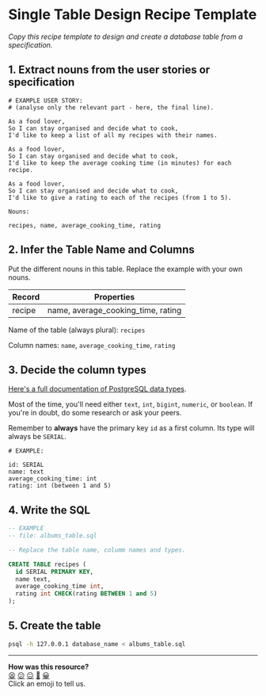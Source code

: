 # Single Table Design Recipe Template

_Copy this recipe template to design and create a database table from a specification._

## 1. Extract nouns from the user stories or specification

```
# EXAMPLE USER STORY:
# (analyse only the relevant part - here, the final line).

As a food lover,
So I can stay organised and decide what to cook,
I'd like to keep a list of all my recipes with their names.

As a food lover,
So I can stay organised and decide what to cook,
I'd like to keep the average cooking time (in minutes) for each recipe.

As a food lover,
So I can stay organised and decide what to cook,
I'd like to give a rating to each of the recipes (from 1 to 5).
```

```
Nouns:

recipes, name, average_cooking_time, rating
```

## 2. Infer the Table Name and Columns

Put the different nouns in this table. Replace the example with your own nouns.

| Record             | Properties                        |
| ------------------ | --------------------------------- |
| recipe             | name, average_cooking_time, rating|

Name of the table (always plural): `recipes`

Column names: `name`, `average_cooking_time`, `rating`

## 3. Decide the column types

[Here's a full documentation of PostgreSQL data types](https://www.postgresql.org/docs/current/datatype.html).

Most of the time, you'll need either `text`, `int`, `bigint`, `numeric`, or `boolean`. If you're in doubt, do some research or ask your peers.

Remember to **always** have the primary key `id` as a first column. Its type will always be `SERIAL`.

```
# EXAMPLE:

id: SERIAL
name: text
average_cooking_time: int
rating: int (between 1 and 5)
```

## 4. Write the SQL

```sql
-- EXAMPLE
-- file: albums_table.sql

-- Replace the table name, columm names and types.

CREATE TABLE recipes (
  id SERIAL PRIMARY KEY,
  name text,
  average_cooking_time int,
  rating int CHECK(rating BETWEEN 1 and 5)
);
```

## 5. Create the table

```bash
psql -h 127.0.0.1 database_name < albums_table.sql
```

<!-- BEGIN GENERATED SECTION DO NOT EDIT -->

---

**How was this resource?**  
[😫](https://airtable.com/shrUJ3t7KLMqVRFKR?prefill_Repository=makersacademy%2Fdatabases-in-python&prefill_File=resources%2Fsingle_table_design_recipe_template.md&prefill_Sentiment=😫) [😕](https://airtable.com/shrUJ3t7KLMqVRFKR?prefill_Repository=makersacademy%2Fdatabases-in-python&prefill_File=resources%2Fsingle_table_design_recipe_template.md&prefill_Sentiment=😕) [😐](https://airtable.com/shrUJ3t7KLMqVRFKR?prefill_Repository=makersacademy%2Fdatabases-in-python&prefill_File=resources%2Fsingle_table_design_recipe_template.md&prefill_Sentiment=😐) [🙂](https://airtable.com/shrUJ3t7KLMqVRFKR?prefill_Repository=makersacademy%2Fdatabases-in-python&prefill_File=resources%2Fsingle_table_design_recipe_template.md&prefill_Sentiment=🙂) [😀](https://airtable.com/shrUJ3t7KLMqVRFKR?prefill_Repository=makersacademy%2Fdatabases-in-python&prefill_File=resources%2Fsingle_table_design_recipe_template.md&prefill_Sentiment=😀)  
Click an emoji to tell us.

<!-- END GENERATED SECTION DO NOT EDIT -->
